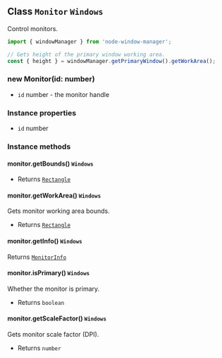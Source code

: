 ## Class `Monitor` `Windows`

Control monitors.

```typescript
import { windowManager } from 'node-window-manager';

// Gets height of the primary window working area.
const { height } = windowManager.getPrimaryWindow().getWorkArea();
```

### new Monitor(id: number)

- `id` number - the monitor handle

### Instance properties

- `id` number

### Instance methods

#### monitor.getBounds() `Windows`

- Returns [`Rectangle`](rectangle.md)

#### monitor.getWorkArea() `Windows`

Gets monitor working area bounds.

- Returns [`Rectangle`](rectangle.md)

#### monitor.getInfo() `Windows`

Returns [`MonitorInfo`](monitor-info.md)

#### monitor.isPrimary() `Windows`

Whether the monitor is primary.

- Returns `boolean`

#### monitor.getScaleFactor() `Windows`

Gets monitor scale factor (DPI).

- Returns `number`
